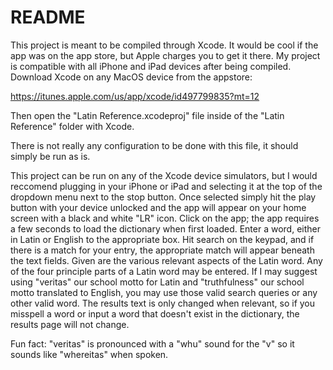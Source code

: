 #  README
This project is meant to be compiled through Xcode. It would be cool if the app was on the app store, but Apple charges you to get it there. My project is compatible with all iPhone and iPad devices after being compiled. Download Xcode on any MacOS device from the appstore:

https://itunes.apple.com/us/app/xcode/id497799835?mt=12

Then open the "Latin Reference.xcodeproj" file inside of the "Latin Reference" folder with Xcode.

There is not really any configuration to be done with this file, it should simply be run as is.

This project can be run on any of the Xcode device simulators, but I would reccomend plugging in your iPhone or iPad and selecting it at the top of the dropdown menu next to the stop button. Once selected simply hit the play button with your device unlocked and the app will appear on your home screen with a black and white "LR" icon. Click on the app; the app requires a few seconds to load the dictionary when first loaded. Enter a word, either in Latin or English to the appropriate box. Hit search on the keypad, and if there is a match for your entry, the appropriate match will appear beneath the text fields. Given are the various relevant aspects of the Latin word. Any of the four principle parts of a Latin word may be entered. If I may suggest using "veritas" our school motto for Latin and "truthfulness" our school motto translated to English, you may use those valid search queries or any other valid word. The results text is only changed when relevant, so if you misspell a word or input a word that doesn't exist in the dictionary, the results page will not change.

Fun fact: "veritas" is pronounced with a "whu" sound for the "v" so it sounds like "whereitas" when spoken.


